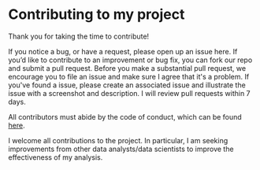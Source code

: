 # Contributing to my project

Thank you for taking the time to contribute!

If you notice a bug, or have a request, please open up an issue here. If you’d like to contribute to an improvement or bug fix, you can fork our repo and submit a pull request. Before you make a substantial pull request, we encourage you to file an issue and make sure I agree that it's a problem. If you've found a issue, please create an associated issue and illustrate the issue with a screenshot and description. I will review pull requests within 7 days.

All contributors must abide by the code of conduct, which can be found [here](CODE_OF_CONDUCT.md).

I welcome all contributions to the project. In particular, I am seeking improvements from other data analysts/data scientists to improve the effectiveness of my analysis.